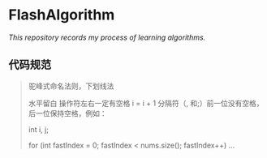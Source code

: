 # FlashAlgorithm
_This repository records my process of learning algorithms._
## 代码规范
> 驼峰式命名法则，下划线法 
> 
> 水平留白 操作符左右一定有空格 i = i + 1
> 分隔符（, 和;）前一位没有空格，后一位保持空格，例如：
> 
> int i, j;
> 
>for (int fastIndex = 0; fastIndex < nums.size(); fastIndex++) 
> ...
> 